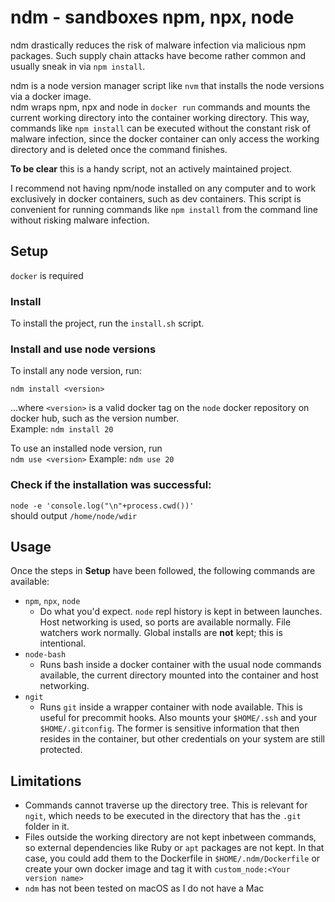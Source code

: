 # ndm - sandboxes npm, npx, node

ndm drastically reduces the risk of malware infection via malicious npm packages. Such supply chain attacks have become
rather common and usually sneak in via `npm install`.

ndm is a node version manager script like `nvm` that installs the node versions via a docker image.  
ndm wraps npm, npx and node in `docker run` commands and mounts the current working directory into the container working
directory. This way, commands like `npm install` can be executed without the constant risk of malware infection, since
the docker container can only access the working directory and is deleted once the command finishes.

**To be clear** this is a handy script, not an actively maintained project.

I recommend not having npm/node installed on any computer and to work exclusively in docker containers, such as dev containers.
This script is convenient for running commands like `npm install` from the command line without risking malware infection.

## Setup

`docker` is required

### Install
To install the project, run the `install.sh` script.

### Install and use node versions

To install any node version, run:

`ndm install <version>` 

...where `<version>` is a valid docker tag on the `node` docker repository on docker hub, such as the version number.  
Example: `ndm install 20`

To use an installed node version, run  
`ndm use <version>`
Example: `ndm use 20`

### Check if the installation was successful:  
`node -e 'console.log("\n"+process.cwd())'`  
should output `/home/node/wdir`


## Usage

Once the steps in **Setup** have been followed, the following commands are available:

* `npm`, `npx`, `node`
  * Do what you'd expect. `node` repl history is kept in between launches. Host networking is used, so ports are available
    normally. File watchers work normally. Global installs are **not** kept; this is intentional.
* `node-bash`
  * Runs bash inside a docker container with the usual node commands available, the current directory mounted into the
    container and host networking.
* `ngit`
  * Runs `git` inside a wrapper container with node available. This is useful for precommit hooks. Also mounts your `$HOME/.ssh`
    and your `$HOME/.gitconfig`. The former is sensitive information that then resides in the container, but other credentials
    on your system are still protected.


## Limitations
* Commands cannot traverse up the directory tree. This is relevant for `ngit`, which needs to be executed in the directory
  that has the `.git` folder in it.
* Files outside the working directory are not kept inbetween commands, so external dependencies like Ruby or `apt` packages
  are not kept. In that case, you could add them to the Dockerfile in `$HOME/.ndm/Dockerfile` or create your own
  docker image and tag it with `custom_node:<Your version name>`
* `ndm` has not been tested on macOS as I do not have a Mac
